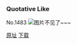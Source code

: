 ### Quotative Like
No.1483
![图片不见了~~~](https://imgs.xkcd.com/comics/quotative_like.png)

[原址](https://xkcd.com//1483) [下载](https://imgs.xkcd.com/comics/quotative_like.png)

